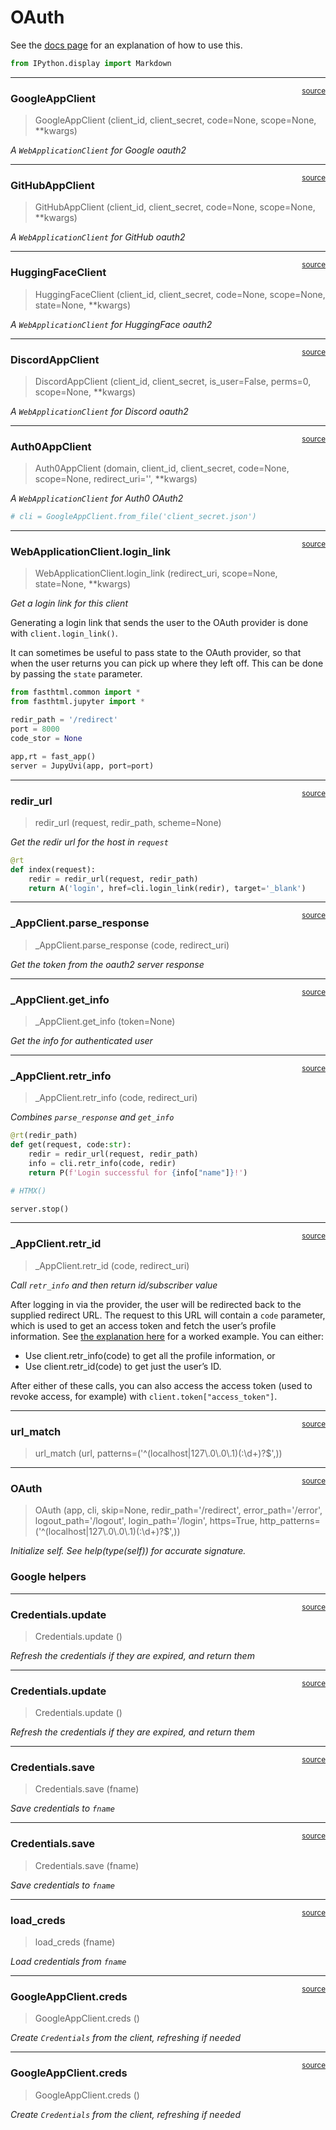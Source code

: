 # OAuth


<!-- WARNING: THIS FILE WAS AUTOGENERATED! DO NOT EDIT! -->

See the [docs page](https://fastht.ml/docs/explains/oauth.html) for an
explanation of how to use this.

``` python
from IPython.display import Markdown
```

------------------------------------------------------------------------

<a
href="https://github.com/AnswerDotAI/fasthtml/blob/main/fasthtml/oauth.py#L23"
target="_blank" style="float:right; font-size:smaller">source</a>

### GoogleAppClient

>  GoogleAppClient (client_id, client_secret, code=None, scope=None,
>                       **kwargs)

*A `WebApplicationClient` for Google oauth2*

------------------------------------------------------------------------

<a
href="https://github.com/AnswerDotAI/fasthtml/blob/main/fasthtml/oauth.py#L40"
target="_blank" style="float:right; font-size:smaller">source</a>

### GitHubAppClient

>  GitHubAppClient (client_id, client_secret, code=None, scope=None,
>                       **kwargs)

*A `WebApplicationClient` for GitHub oauth2*

------------------------------------------------------------------------

<a
href="https://github.com/AnswerDotAI/fasthtml/blob/main/fasthtml/oauth.py#L52"
target="_blank" style="float:right; font-size:smaller">source</a>

### HuggingFaceClient

>  HuggingFaceClient (client_id, client_secret, code=None, scope=None,
>                         state=None, **kwargs)

*A `WebApplicationClient` for HuggingFace oauth2*

------------------------------------------------------------------------

<a
href="https://github.com/AnswerDotAI/fasthtml/blob/main/fasthtml/oauth.py#L65"
target="_blank" style="float:right; font-size:smaller">source</a>

### DiscordAppClient

>  DiscordAppClient (client_id, client_secret, is_user=False, perms=0,
>                        scope=None, **kwargs)

*A `WebApplicationClient` for Discord oauth2*

------------------------------------------------------------------------

<a
href="https://github.com/AnswerDotAI/fasthtml/blob/main/fasthtml/oauth.py#L91"
target="_blank" style="float:right; font-size:smaller">source</a>

### Auth0AppClient

>  Auth0AppClient (domain, client_id, client_secret, code=None, scope=None,
>                      redirect_uri='', **kwargs)

*A `WebApplicationClient` for Auth0 OAuth2*

``` python
# cli = GoogleAppClient.from_file('client_secret.json')
```

------------------------------------------------------------------------

<a
href="https://github.com/AnswerDotAI/fasthtml/blob/main/fasthtml/oauth.py#L110"
target="_blank" style="float:right; font-size:smaller">source</a>

### WebApplicationClient.login_link

>  WebApplicationClient.login_link (redirect_uri, scope=None, state=None,
>                                       **kwargs)

*Get a login link for this client*

Generating a login link that sends the user to the OAuth provider is
done with `client.login_link()`.

It can sometimes be useful to pass state to the OAuth provider, so that
when the user returns you can pick up where they left off. This can be
done by passing the `state` parameter.

``` python
from fasthtml.common import *
from fasthtml.jupyter import *
```

``` python
redir_path = '/redirect'
port = 8000
code_stor = None
```

``` python
app,rt = fast_app()
server = JupyUvi(app, port=port)
```

<script>
document.body.addEventListener('htmx:configRequest', (event) => {
    if(event.detail.path.includes('://')) return;
    htmx.config.selfRequestsOnly=false;
    event.detail.path = `${location.protocol}//${location.hostname}:8000${event.detail.path}`;
});
</script>

------------------------------------------------------------------------

<a
href="https://github.com/AnswerDotAI/fasthtml/blob/main/fasthtml/oauth.py#L117"
target="_blank" style="float:right; font-size:smaller">source</a>

### redir_url

>  redir_url (request, redir_path, scheme=None)

*Get the redir url for the host in `request`*

``` python
@rt
def index(request):
    redir = redir_url(request, redir_path)
    return A('login', href=cli.login_link(redir), target='_blank')
```

------------------------------------------------------------------------

<a
href="https://github.com/AnswerDotAI/fasthtml/blob/main/fasthtml/oauth.py#L124"
target="_blank" style="float:right; font-size:smaller">source</a>

### \_AppClient.parse_response

>  _AppClient.parse_response (code, redirect_uri)

*Get the token from the oauth2 server response*

------------------------------------------------------------------------

<a
href="https://github.com/AnswerDotAI/fasthtml/blob/main/fasthtml/oauth.py#L134"
target="_blank" style="float:right; font-size:smaller">source</a>

### \_AppClient.get_info

>  _AppClient.get_info (token=None)

*Get the info for authenticated user*

------------------------------------------------------------------------

<a
href="https://github.com/AnswerDotAI/fasthtml/blob/main/fasthtml/oauth.py#L142"
target="_blank" style="float:right; font-size:smaller">source</a>

### \_AppClient.retr_info

>  _AppClient.retr_info (code, redirect_uri)

*Combines `parse_response` and `get_info`*

``` python
@rt(redir_path)
def get(request, code:str):
    redir = redir_url(request, redir_path)
    info = cli.retr_info(code, redir)
    return P(f'Login successful for {info["name"]}!')
```

``` python
# HTMX()
```

``` python
server.stop()
```

------------------------------------------------------------------------

<a
href="https://github.com/AnswerDotAI/fasthtml/blob/main/fasthtml/oauth.py#L149"
target="_blank" style="float:right; font-size:smaller">source</a>

### \_AppClient.retr_id

>  _AppClient.retr_id (code, redirect_uri)

*Call `retr_info` and then return id/subscriber value*

After logging in via the provider, the user will be redirected back to
the supplied redirect URL. The request to this URL will contain a `code`
parameter, which is used to get an access token and fetch the user’s
profile information. See [the explanation
here](https://fastht.ml/docs/explains/oauth.html) for a worked example.
You can either:

- Use client.retr_info(code) to get all the profile information, or
- Use client.retr_id(code) to get just the user’s ID.

After either of these calls, you can also access the access token (used
to revoke access, for example) with `client.token["access_token"]`.

------------------------------------------------------------------------

<a
href="https://github.com/AnswerDotAI/fasthtml/blob/main/fasthtml/oauth.py#L155"
target="_blank" style="float:right; font-size:smaller">source</a>

### url_match

>  url_match (url, patterns=('^(localhost|127\\.0\\.0\\.1)(:\\d+)?$',))

------------------------------------------------------------------------

<a
href="https://github.com/AnswerDotAI/fasthtml/blob/main/fasthtml/oauth.py#L159"
target="_blank" style="float:right; font-size:smaller">source</a>

### OAuth

>  OAuth (app, cli, skip=None, redir_path='/redirect', error_path='/error',
>             logout_path='/logout', login_path='/login', https=True,
>             http_patterns=('^(localhost|127\\.0\\.0\\.1)(:\\d+)?$',))

*Initialize self. See help(type(self)) for accurate signature.*

### Google helpers

------------------------------------------------------------------------

<a
href="https://github.com/AnswerDotAI/fasthtml/blob/main/fasthtml/oauth.py#L208"
target="_blank" style="float:right; font-size:smaller">source</a>

### Credentials.update

>  Credentials.update ()

*Refresh the credentials if they are expired, and return them*

------------------------------------------------------------------------

<a
href="https://github.com/AnswerDotAI/fasthtml/blob/main/fasthtml/oauth.py#L208"
target="_blank" style="float:right; font-size:smaller">source</a>

### Credentials.update

>  Credentials.update ()

*Refresh the credentials if they are expired, and return them*

------------------------------------------------------------------------

<a
href="https://github.com/AnswerDotAI/fasthtml/blob/main/fasthtml/oauth.py#L215"
target="_blank" style="float:right; font-size:smaller">source</a>

### Credentials.save

>  Credentials.save (fname)

*Save credentials to `fname`*

------------------------------------------------------------------------

<a
href="https://github.com/AnswerDotAI/fasthtml/blob/main/fasthtml/oauth.py#L215"
target="_blank" style="float:right; font-size:smaller">source</a>

### Credentials.save

>  Credentials.save (fname)

*Save credentials to `fname`*

------------------------------------------------------------------------

<a
href="https://github.com/AnswerDotAI/fasthtml/blob/main/fasthtml/oauth.py#L220"
target="_blank" style="float:right; font-size:smaller">source</a>

### load_creds

>  load_creds (fname)

*Load credentials from `fname`*

------------------------------------------------------------------------

<a
href="https://github.com/AnswerDotAI/fasthtml/blob/main/fasthtml/oauth.py#L226"
target="_blank" style="float:right; font-size:smaller">source</a>

### GoogleAppClient.creds

>  GoogleAppClient.creds ()

*Create `Credentials` from the client, refreshing if needed*

------------------------------------------------------------------------

<a
href="https://github.com/AnswerDotAI/fasthtml/blob/main/fasthtml/oauth.py#L226"
target="_blank" style="float:right; font-size:smaller">source</a>

### GoogleAppClient.creds

>  GoogleAppClient.creds ()

*Create `Credentials` from the client, refreshing if needed*
